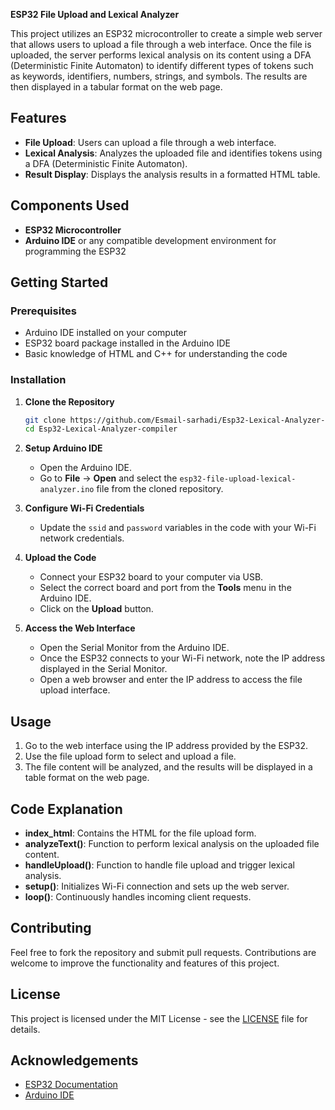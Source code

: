
**ESP32 File Upload and Lexical Analyzer**

This project utilizes an ESP32 microcontroller to create a simple web server that allows users to upload a file through a web interface. Once the file is uploaded, the server performs lexical analysis on its content using a DFA (Deterministic Finite Automaton) to identify different types of tokens such as keywords, identifiers, numbers, strings, and symbols. The results are then displayed in a tabular format on the web page.


## Features

- **File Upload**: Users can upload a file through a web interface.
- **Lexical Analysis**: Analyzes the uploaded file and identifies tokens using a DFA (Deterministic Finite Automaton).
- **Result Display**: Displays the analysis results in a formatted HTML table.

## Components Used

- **ESP32 Microcontroller**
- **Arduino IDE** or any compatible development environment for programming the ESP32

## Getting Started

### Prerequisites

- Arduino IDE installed on your computer
- ESP32 board package installed in the Arduino IDE
- Basic knowledge of HTML and C++ for understanding the code

### Installation

1. **Clone the Repository**

   ```bash
   git clone https://github.com/Esmail-sarhadi/Esp32-Lexical-Analyzer-compiler.git
   cd Esp32-Lexical-Analyzer-compiler
   ```

2. **Setup Arduino IDE**

   - Open the Arduino IDE.
   - Go to **File** -> **Open** and select the `esp32-file-upload-lexical-analyzer.ino` file from the cloned repository.

3. **Configure Wi-Fi Credentials**

   - Update the `ssid` and `password` variables in the code with your Wi-Fi network credentials.

4. **Upload the Code**

   - Connect your ESP32 board to your computer via USB.
   - Select the correct board and port from the **Tools** menu in the Arduino IDE.
   - Click on the **Upload** button.

5. **Access the Web Interface**

   - Open the Serial Monitor from the Arduino IDE.
   - Once the ESP32 connects to your Wi-Fi network, note the IP address displayed in the Serial Monitor.
   - Open a web browser and enter the IP address to access the file upload interface.

## Usage

1. Go to the web interface using the IP address provided by the ESP32.
2. Use the file upload form to select and upload a file.
3. The file content will be analyzed, and the results will be displayed in a table format on the web page.

## Code Explanation

- **index_html**: Contains the HTML for the file upload form.
- **analyzeText()**: Function to perform lexical analysis on the uploaded file content.
- **handleUpload()**: Function to handle file upload and trigger lexical analysis.
- **setup()**: Initializes Wi-Fi connection and sets up the web server.
- **loop()**: Continuously handles incoming client requests.

## Contributing

Feel free to fork the repository and submit pull requests. Contributions are welcome to improve the functionality and features of this project.

## License

This project is licensed under the MIT License - see the [LICENSE](LICENSE) file for details.

## Acknowledgements

- [ESP32 Documentation](https://docs.espressif.com/projects/esp-idf/en/latest/esp32/)
- [Arduino IDE](https://www.arduino.cc/en/software)
